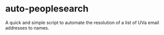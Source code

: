 auto-peoplesearch
=================

A quick and simple script to automate the resolution of a list of UVa email addresses to names.

